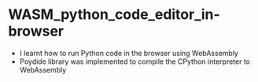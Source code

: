 ﻿# WASM_python_code_editor_in-browser
- I learnt how to run Python code in the browser using WebAssembly 
- Poydide library was implemented to compile the CPython interpreter to WebAssembly
